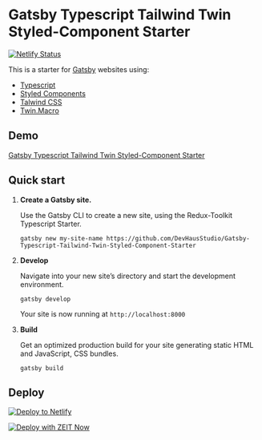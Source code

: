 # Gatsby Typescript Tailwind Twin Styled-Component Starter

[![Netlify Status](https://api.netlify.com/api/v1/badges/f3a1349e-ba39-4c41-a9e9-a5714ccd4f19/deploy-status)](https://app.netlify.com/sites/gatsby-typescript-tailwind-twin-styled-component-starter/deploys)

This is a starter for [Gatsby](https://www.gatsbyjs.org/) websites using:

- [Typescript](https://www.typescriptlang.org/)
- [Styled Components](https://styled-components.com/)
- [Talwind CSS](https://tailwindcss.com/)
- [Twin.Macro](https://github.com/ben-rogerson/twin.macro)

## Demo

[Gatsby Typescript Tailwind Twin Styled-Component Starter](https://gatsby-typescript-tailwind-twin-styled-component-starter.netlify.app/)

## Quick start

1.  **Create a Gatsby site.**

    Use the Gatsby CLI to create a new site, using the Redux-Toolkit Typescript Starter.

    ```shell
    gatsby new my-site-name https://github.com/DevHausStudio/Gatsby-Typescript-Tailwind-Twin-Styled-Component-Starter
    ```

2.  **Develop**

    Navigate into your new site’s directory and start the development environment.

    ```shell
    gatsby develop
    ```

    Your site is now running at `http://localhost:8000`

3.  **Build**

    Get an optimized production build for your site generating static HTML and JavaScript, CSS bundles.

    ```shell
    gatsby build
    ```

## Deploy

[![Deploy to Netlify](https://www.netlify.com/img/deploy/button.svg)](https://app.netlify.com/start/deploy?repository=https://github.com/DevHausStudio/Gatsby-Typescript-Tailwind-Twin-Styled-Component-Starter)

[![Deploy with ZEIT Now](https://zeit.co/button)](https://zeit.co/import/project?template=https://github.com/DevHausStudio/Gatsby-Typescript-Tailwind-Twin-Styled-Component-Starter)
